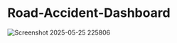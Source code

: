 # Road-Accident-Dashboard

![Screenshot 2025-05-25 225806](https://github.com/user-attachments/assets/af4c7032-ffd0-4ed9-b67f-9b9c27953d80)
